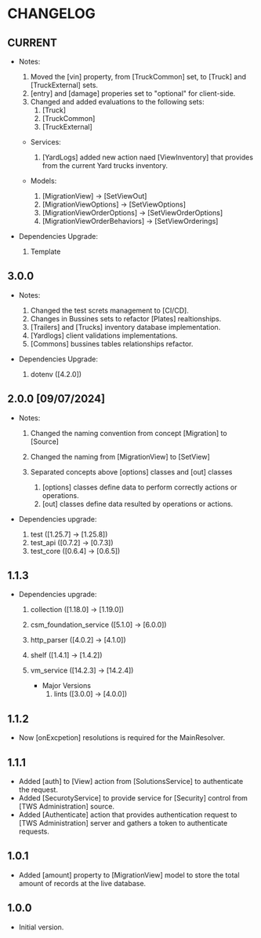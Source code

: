 # CHANGELOG

## CURRENT

- Notes:

    1. Moved the [vin] property, from [TruckCommon] set, to [Truck] and [TruckExternal] sets.
    2. [entry] and [damage] properies set to "optional" for client-side.
    3. Changed and added evaluations to the following sets:
        1. [Truck]
        2. [TruckCommon]
        3. [TruckExternal]

  - Services:

    1. [YardLogs] added new action naed [ViewInventory] that provides from the current Yard trucks inventory.

  - Models:

    1. [MigrationView] -> [SetViewOut]
    2. [MigrationViewOptions] -> [SetViewOptions]
    3. [MigrationViewOrderOptions] -> [SetViewOrderOptions]
    4. [MigrationViewOrderBehaviors] -> [SetViewOrderings]

- Dependencies Upgrade:

    1. Template

## 3.0.0

- Notes:

    1. Changed the test screts management to [CI/CD].
    2. Changes in Bussines sets to refactor [Plates] realtionships.
    3. [Trailers] and [Trucks] inventory database implementation.
    4. [Yardlogs] client validations implementations.
    5. [Commons] bussines tables relationships refactor.

- Dependencies Upgrade:

    1. dotenv ([4.2.0])

## 2.0.0 [09/07/2024]

- Notes:

    1. Changed the naming convention from concept [Migration] to [Source]
    2. Changed the naming from [MigrationView] to [SetView]
    3. Separated concepts above [options] classes and [out] classes

        1. [options] classes define data to perform correctly actions or operations.
        2. [out] classes define data resulted by operations or actions.

- Dependencies upgrade:

    1. test ([1.25.7] -> [1.25.8])
    2. test_api ([0.7.2] -> [0.7.3])
    3. test_core ([0.6.4] -> [0.6.5])

## 1.1.3

- Dependencies upgrade:

    1. collection ([1.18.0] -> [1.19.0])
    2. csm_foundation_service ([5.1.0] -> [6.0.0])
    3. http_parser ([4.0.2] -> [4.1.0])
    4. shelf ([1.4.1] -> [1.4.2])
    5. vm_service ([14.2.3] -> [14.2.4])

        - Major Versions
            1. lints ([3.0.0] -> [4.0.0])

## 1.1.2

- Now [onExcpetion] resolutions is required for the MainResolver.

## 1.1.1

- Added [auth] to [View] action from [SolutionsService] to authenticate the request.
- Added [SecurotyService] to provide service for [Security] control from [TWS Administration] source.
- Added [Authenticate] action that provides authentication request to [TWS Administration] server and gathers a token to authenticate requests.

## 1.0.1

- Added [amount] property to [MigrationView] model to store the total amount of records at the live database.

## 1.0.0

- Initial version.
